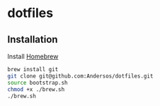 # dotfiles

## Installation

Install [Homebrew](http://brew.sh/)
```bash
brew install git
git clone git@github.com:Andersos/dotfiles.git
source bootstrap.sh
chmod +x ./brew.sh
./brew.sh
```
